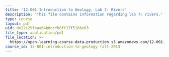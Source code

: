```yaml
---
title: '12.001 Introduction to Geology, Lab 7: Rivers'
description: 'This file contains information regarding lab 7: rivers.'
type: course
layout: pdf
uid: 0e22c29fbaa64b0dcfb8ff17f5166e63
file_type: application/pdf
file_location: >-
  https://open-learning-course-data-production.s3.amazonaws.com/12-001-introduction-to-geology-fall-2013/0e22c29fbaa64b0dcfb8ff17f5166e63_MIT12_001F13_Lab7-Riv-Instr.pdf
course_id: 12-001-introduction-to-geology-fall-2013
---
```

